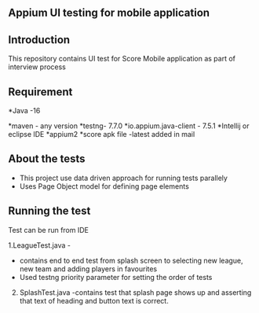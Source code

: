 ## Appium UI testing for mobile application

## Introduction
This repository contains UI test for Score Mobile application as part of interview process

## Requirement
*Java -16

*maven - any version
*testng- 7.7.0
*io.appium.java-client - 7.5.1
*Intellij or eclipse IDE
*appium2
*score apk file -latest added in mail

## About the tests
* This project use data driven approach for running tests parallely
* Uses Page Object model for defining page elements
  

## Running the test
Test can be run from IDE 

1.LeagueTest.java - 
* contains end to end test from splash screen to selecting new league, new team and adding players in favourites
* Used testng priority parameter for setting the order of tests
2. SplashTest.java -contains test that splash page shows up and asserting that text of heading and button text is correct.

